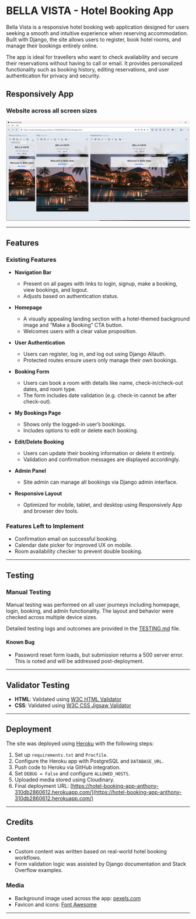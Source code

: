 # BELLA VISTA - Hotel Booking App

Bella Vista is a responsive hotel booking web application designed for users seeking a smooth and intuitive experience when reserving accommodation. Built with Django, the site allows users to register, book hotel rooms, and manage their bookings entirely online.

The app is ideal for travellers who want to check availability and secure their reservations without having to call or email. It provides personalized functionality such as booking history, editing reservations, and user authentication for privacy and security.

## Responsively App

### Website across all screen sizes

![Responsive Mockup](assets\images\responsively_bella_vista.png)

---

## Features

### Existing Features

- **Navigation Bar**
  - Present on all pages with links to login, signup, make a booking, view bookings, and logout.
  - Adjusts based on authentication status.

- **Homepage**
  - A visually appealing landing section with a hotel-themed background image and “Make a Booking” CTA button.
  - Welcomes users with a clear value proposition.

- **User Authentication**
  - Users can register, log in, and log out using Django Allauth.
  - Protected routes ensure users only manage their own bookings.

- **Booking Form**
  - Users can book a room with details like name, check-in/check-out dates, and room type.
  - The form includes date validation (e.g. check-in cannot be after check-out).

- **My Bookings Page**
  - Shows only the logged-in user’s bookings.
  - Includes options to edit or delete each booking.

- **Edit/Delete Booking**
  - Users can update their booking information or delete it entirely.
  - Validation and confirmation messages are displayed accordingly.

- **Admin Panel**
  - Site admin can manage all bookings via Django admin interface.

- **Responsive Layout**
  - Optimized for mobile, tablet, and desktop using Responsively App and browser dev tools.

### Features Left to Implement

- Confirmation email on successful booking.
- Calendar date picker for improved UX on mobile.
- Room availability checker to prevent double booking.

---

## Testing

### Manual Testing

Manual testing was performed on all user journeys including homepage, login, booking, and admin functionality. The layout and behavior were checked across multiple device sizes.

Detailed testing logs and outcomes are provided in the [TESTING.md](TESTING.md) file.

#### Known Bug
- Password reset form loads, but submission returns a 500 server error. This is noted and will be addressed post-deployment.

---

## Validator Testing

- **HTML**: Validated using [W3C HTML Validator](https://validator.w3.org/)
- **CSS**: Validated using [W3C CSS Jigsaw Validator](https://jigsaw.w3.org/css-validator/)

---

## Deployment

The site was deployed using [Heroku](https://heroku.com) with the following steps:

1. Set up `requirements.txt` and `Procfile`.
2. Configure the Heroku app with PostgreSQL and `DATABASE_URL`.
3. Push code to Heroku via GitHub integration.
4. Set `DEBUG = False` and configure `ALLOWED_HOSTS`.
5. Uploaded media stored using Cloudinary.
6. Final deployment URL: [https://hotel-booking-app-anthony-310db2860612.herokuapp.com/](https://hotel-booking-app-anthony-310db2860612.herokuapp.com/)

---

## Credits

### Content

- Custom content was written based on real-world hotel booking workflows.
- Form validation logic was assisted by Django documentation and Stack Overflow examples.

### Media

- Background image used across the app: [pexels.com](https://pexels.com/)
- Favicon and icons: [Font Awesome](https://fontawesome.com/)

---

